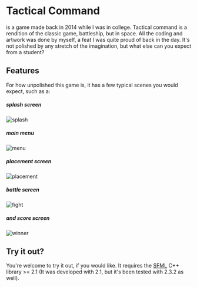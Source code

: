 # Tactical Command
is a game made back in 2014 while I was in college. Tactical command is a
rendition of the classic game, battleship, but in space. All the coding and
artwork was done by myself, a feat I was quite proud of back in the day. It's
not polished by any stretch of the imagination, but what else can you expect
from a student?

## Features
For how unpolished this game is, it has a few typical scenes you would expect,
such as a:

##### splash screen
![splash](https://user-images.githubusercontent.com/2654835/38185213-f3fa2d90-3601-11e8-8c61-8953d26f92d8.png)

##### main menu
![menu](https://user-images.githubusercontent.com/2654835/38184551-573db476-35fd-11e8-9a4e-b5f71f37d9b4.png)

##### placement screen
![placement](https://user-images.githubusercontent.com/2654835/38184549-53d41ba4-35fd-11e8-9f84-ef128b7f2586.gif)

##### battle screen
![fight](https://user-images.githubusercontent.com/2654835/38184543-4e11cd92-35fd-11e8-9e51-58891b7176df.gif)

##### and score screen
![winner](https://user-images.githubusercontent.com/2654835/38184552-58a60a2a-35fd-11e8-9d53-d5e7d3e6ad34.png)

## Try it out?
You're welcome to try it out, if you would like. It requires the
[SFML](https://www.sfml-dev.org/) C++ library >= 2.1 (It was developed with
2.1, but it's been tested with 2.3.2 as well).
